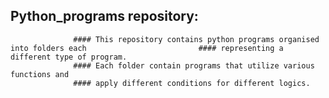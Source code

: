 ## Python_programs repository:
                  #### This repository contains python programs organised into folders each                         #### representing a different type of program.
                  #### Each folder contain programs that utilize various functions and 
                  #### apply different conditions for different logics.
               
                    
